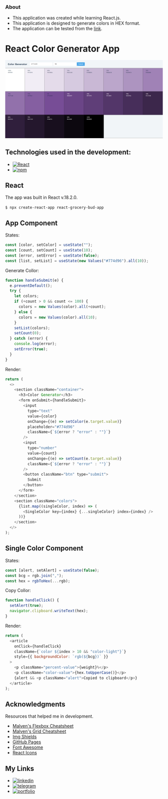 ### About

- This application was created while learning React.js.
- This application is designed to generate colors in HEX format.
- The application can be tested from the [link](https://s1een.github.io/react-color-app/ "link").

# React Color Generator App

![](https://github.com/s1een/react-color-app/blob/master/public/images/img.PNG?raw=true)

## Technologies used in the development:

- [![React][react.js]][react-url]
- [![npm][npm.com]][npm-url]

## React

The app was built in React v.18.2.0.

`$ npx create-react-app react-grocery-bud-app`

## App Component

States:

```javascript
const [color, setColor] = useState("");
const [count, setCount] = useState(10);
const [error, setError] = useState(false);
const [list, setList] = useState(new Values("#774d96").all(10));
```

Generate Collor:

```javascript
function handleSubmit(e) {
  e.preventDefault();
  try {
    let colors;
    if (+count > 0 && count <= 100) {
      colors = new Values(color).all(+count);
    } else {
      colors = new Values(color).all(10);
    }
    setList(colors);
    setCount(0);
  } catch (error) {
    console.log(error);
    setError(true);
  }
}
```

Render:

```javascript
return (
  <>
    <section className="container">
      <h3>Color Generator</h3>
      <form onSubmit={handleSubmit}>
        <input
          type="text"
          value={color}
          onChange={(e) => setColor(e.target.value)}
          placeholder="#774d96"
          className={`${error ? "error" : ""}`}
        />
        <input
          type="number"
          value={count}
          onChange={(e) => setCount(e.target.value)}
          className={`${error ? "error" : ""}`}
        />
        <button className="btn" type="submit">
          Submit
        </button>
      </form>
    </section>
    <section className="colors">
      {list.map((singleColor, index) => (
        <SingleColor key={index} {...singleColor} index={index} />
      ))}
    </section>
  </>
);
```

## Single Color Component

States:

```javascript
const [alert, setAlert] = useState(false);
const bcg = rgb.join(",");
const hex = rgbToHex(...rgb);
```

Copy Collor:

```javascript
function handleClick() {
  setAlert(true);
  navigator.clipboard.writeText(hex);
}
```

Render:

```javascript
return (
  <article
    onClick={handleClick}
    className={`color ${index > 10 && "color-light"}`}
    style={{ backgroundColor: `rgb(${bcg})` }}
  >
    <p className="percent-value">{weight}%</p>
    <p className="color-value">{hex.toUpperCase()}</p>
    {alert && <p className="alert">Copied to clipboard</p>}
  </article>
);
```

## Acknowledgments

Resources that helped me in development.

- [Malven's Flexbox Cheatsheet](https://flexbox.malven.co/)
- [Malven's Grid Cheatsheet](https://grid.malven.co/)
- [Img Shields](https://shields.io)
- [GitHub Pages](https://pages.github.com)
- [Font Awesome](https://fontawesome.com)
- [React Icons](https://react-icons.github.io/react-icons/search)

## My Links

- [![linkedin][linkedin.com]][linkedin-url]
- [![telegram][telegram.com]][telegram-url]
- [![portfolio][portfolio.com]][portfolio-url]
  <!-- MARKDOWN LINKS & IMAGES -->
  <!-- https://www.markdownguide.org/basic-syntax/#reference-style-links -->
  [product-screenshot]: images/main.png
  [react.js]: https://img.shields.io/badge/React_18.2.0-20232A?style=for-the-badge&logo=react&logoColor=61DAFB
  [react-url]: https://reactjs.org/
  [npm.com]: https://img.shields.io/badge/NPM-20232A?style=for-the-badge&logo=npm&logoColor=764abc
  [npm-url]: https://www.npmjs.com/
  [linkedin.com]: https://img.shields.io/badge/LinkedIn-20232A?style=for-the-badge&logo=linkedin&logoColor=wgute
  [linkedin-url]: https://www.linkedin.com/in/dmitry-morozov-082288228/
  [telegram.com]: https://img.shields.io/badge/Telegram-20232A?style=for-the-badge&logo=telegram&logoColor=white
  [telegram-url]: https://t.me/r3ason_why
  [portfolio.com]: https://img.shields.io/badge/Portfolio-20232A?style=for-the-badge&logo=github&logoColor=white
  [portfolio-url]: https://s1een.github.io/my_cv_site/
